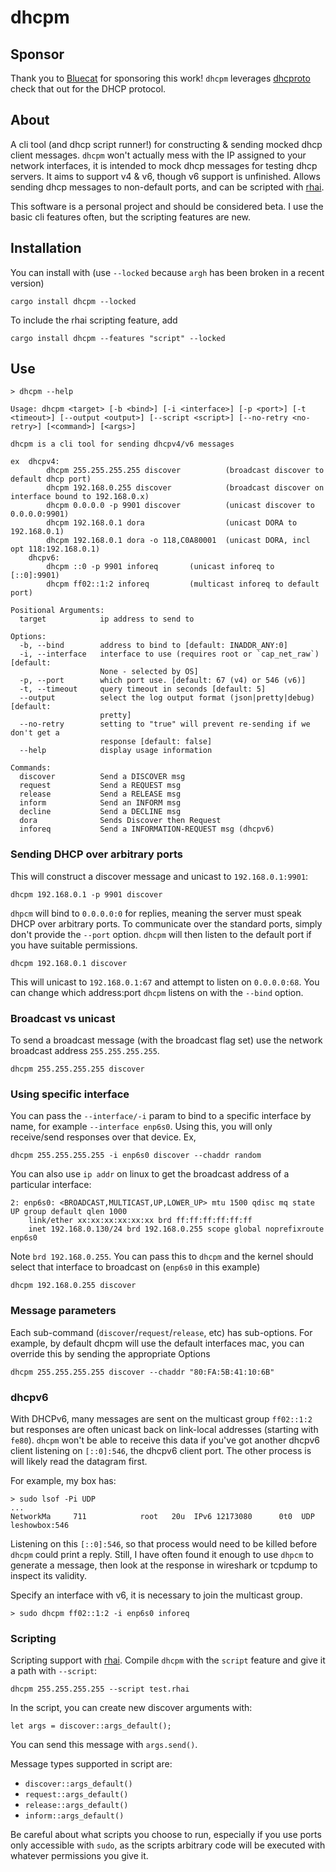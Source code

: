 # dhcpm

## Sponsor

Thank you to [Bluecat](https://bluecatnetworks.com/) for sponsoring this work! `dhcpm` leverages [dhcproto](https://github.com/bluecatengineering/dhcproto) check that out for the DHCP protocol.

## About

A cli tool (and dhcp script runner!) for constructing & sending mocked dhcp client messages. `dhcpm` won't actually mess with the IP assigned to your network interfaces, it is intended to mock dhcp messages for testing dhcp servers. It aims to support v4 & v6, though v6 support is unfinished. Allows sending dhcp messages to non-default ports, and can be scripted with [rhai](https://github.com/rhaiscript/rhai).

This software is a personal project and should be considered beta. I use the basic cli features often, but the scripting features are new.

## Installation

You can install with (use `--locked` because `argh` has been broken in a recent version)

```
cargo install dhcpm --locked
```

To include the rhai scripting feature, add

```
cargo install dhcpm --features "script" --locked
```

## Use

```
> dhcpm --help

Usage: dhcpm <target> [-b <bind>] [-i <interface>] [-p <port>] [-t <timeout>] [--output <output>] [--script <script>] [--no-retry <no-retry>] [<command>] [<args>]

dhcpm is a cli tool for sending dhcpv4/v6 messages

ex  dhcpv4:
        dhcpm 255.255.255.255 discover          (broadcast discover to default dhcp port)
        dhcpm 192.168.0.255 discover            (broadcast discover on interface bound to 192.168.0.x)
        dhcpm 0.0.0.0 -p 9901 discover          (unicast discover to 0.0.0.0:9901)
        dhcpm 192.168.0.1 dora                  (unicast DORA to 192.168.0.1)
        dhcpm 192.168.0.1 dora -o 118,C0A80001  (unicast DORA, incl opt 118:192.168.0.1)
    dhcpv6:
        dhcpm ::0 -p 9901 inforeq       (unicast inforeq to [::0]:9901)
        dhcpm ff02::1:2 inforeq         (multicast inforeq to default port)

Positional Arguments:
  target            ip address to send to

Options:
  -b, --bind        address to bind to [default: INADDR_ANY:0]
  -i, --interface   interface to use (requires root or `cap_net_raw`) [default:
                    None - selected by OS]
  -p, --port        which port use. [default: 67 (v4) or 546 (v6)]
  -t, --timeout     query timeout in seconds [default: 5]
  --output          select the log output format (json|pretty|debug) [default:
                    pretty]
  --no-retry        setting to "true" will prevent re-sending if we don't get a
                    response [default: false]
  --help            display usage information

Commands:
  discover          Send a DISCOVER msg
  request           Send a REQUEST msg
  release           Send a RELEASE msg
  inform            Send an INFORM msg
  decline           Send a DECLINE msg
  dora              Sends Discover then Request
  inforeq           Send a INFORMATION-REQUEST msg (dhcpv6)
```

### Sending DHCP over arbitrary ports

This will construct a discover message and unicast to `192.168.0.1:9901`:

```
dhcpm 192.168.0.1 -p 9901 discover
```

`dhpcm` will bind to `0.0.0.0:0` for replies, meaning the server must speak DHCP over arbitrary ports. To communicate over the standard ports, simply don't provide the `--port` option. `dhcpm` will then listen to the default port if you have suitable permissions.

```
dhcpm 192.168.0.1 discover
```

This will unicast to `192.168.0.1:67` and attempt to listen on `0.0.0.0:68`. You can change which address:port `dhcpm` listens on with the `--bind` option.

### Broadcast vs unicast

To send a broadcast message (with the broadcast flag set) use the network broadcast address `255.255.255.255`.

```
dhcpm 255.255.255.255 discover
```

### Using specific interface

You can pass the `--interface/-i` param to bind to a specific interface by name, for example `--interface enp6s0`. Using this, you will only receive/send responses over that device. Ex,

```
dhcpm 255.255.255.255 -i enp6s0 discover --chaddr random
```

You can also use `ip addr` on linux to get the broadcast address of a particular interface:

```
2: enp6s0: <BROADCAST,MULTICAST,UP,LOWER_UP> mtu 1500 qdisc mq state UP group default qlen 1000
    link/ether xx:xx:xx:xx:xx:xx brd ff:ff:ff:ff:ff:ff
    inet 192.168.0.130/24 brd 192.168.0.255 scope global noprefixroute enp6s0
```

Note `brd 192.168.0.255`. You can pass this to `dhcpm` and the kernel should select that interface to broadcast on (`enp6s0` in this example)

```
dhcpm 192.168.0.255 discover
```

### Message parameters

Each sub-command (`discover`/`request`/`release`, etc) has sub-options. For example, by default dhcpm will use the default interfaces mac, you can override this by sending the appropriate Options

```
dhcpm 255.255.255.255 discover --chaddr "80:FA:5B:41:10:6B"
```

### dhcpv6

With DHCPv6, many messages are sent on the multicast group `ff02::1:2` but responses are often unicast back on link-local addresses (starting with `fe80`). `dhcpm` won't be able to receive this data if you've got another dhcpv6 client listening on `[::0]:546`, the dhcpv6 client port. The other process is will likely read the datagram first.

For example, my box has:

```
> sudo lsof -Pi UDP
...
NetworkMa     711            root   20u  IPv6 12173080      0t0  UDP leshowbox:546
```

Listening on this `[::0]:546`, so that process would need to be killed before `dhcpm` could print a reply. Still, I have often found it enough to use `dhpcm` to generate a message, then look at the response in wireshark or tcpdump to inspect its validity.

Specify an interface with v6, it is necessary to join the multicast group.

```
> sudo dhcpm ff02::1:2 -i enp6s0 inforeq
```

### Scripting

Scripting support with [rhai](https://github.com/rhaiscript/rhai). Compile `dhcpm` with the `script` feature and give it a path with `--script`:

```
dhcpm 255.255.255.255 --script test.rhai
```

In the script, you can create new discover arguments with:

```
let args = discover::args_default();
```

You can send this message with `args.send()`.

Message types supported in script are:

- `discover::args_default()`
- `request::args_default()`
- `release::args_default()`
- `inform::args_default()`

Be careful about what scripts you choose to run, especially if you use ports only accessible with `sudo`, as the scripts arbitrary code will be executed with whatever permissions you give it.

